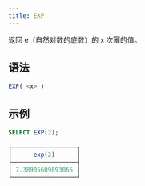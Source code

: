 ```yaml
---
title: EXP
---
```


返回 e（自然对数的底数）的 `x` 次幂的值。

## 语法

```sql
EXP( <x> )
```

## 示例

```sql
SELECT EXP(2);

┌──────────────────┐
│      exp(2)      │
├──────────────────┤
│ 7.38905609893065 │
└──────────────────┘
```